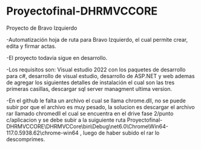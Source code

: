 # Proyectofinal-DHRMVCCORE
 Proyecto de Bravo Izquierdo

-Automatización hoja de ruta para Bravo Izquierdo, el cual permite crear, edita y firmar actas.

-El proyecto todavia sigue en desarrollo.

-Los requisitos son: Visual estudio 2022 con los paquetes de desarrollo para c#, desarrollo de visual estudio, desarrollo de ASP.NET y web ademas de agregar los siguientes detalles de instalación el cual son las tres primeras casillas, descargar sql server managment ultima version.

-En el github le falta un archivo el cual se llama chrome.dll, no se puede subir por que el archivo es muy pesado, la solucion es descargar el archivo rar llamado chromedll el cual se encuentra en el drive fase 2/punto c/aplicacion  y se debe subir a la suiguiente ruta Proyectofinal-DHRMVCCORE\DHRMVCCore\bin\Debug\net6.0\Chrome\Win64-117.0.5938.62\chrome-win64 , luego de haber subido el rar lo descomprimes.
